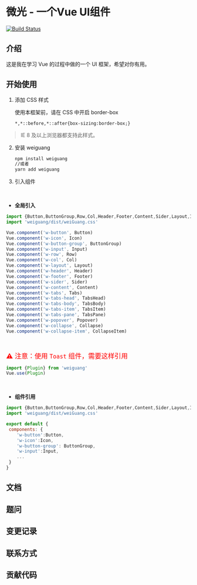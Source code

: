 # 微光 - 一个Vue UI组件

[![Build Status](https://www.travis-ci.org/Aurora-lingd/lun.svg?branch=master)](https://www.travis-ci.org/Aurora-lingd/lun)

## 介绍

这是我在学习 Vue 的过程中做的一个 UI 框架，希望对你有用。


## 开始使用

1. 添加 CSS 样式

    使用本框架前，请在 CSS 中开启 border-box
    
    ```
    *,*::before,*::after{box-sizing:border-box;}
    ```
>    IE 8 及以上浏览器都支持此样式。

2.  安装 weiguang
    ```sh
    npm install weiguang
    //或者
    yarn add weiguang
    ```
3. 引入组件

<br>

* **全局引入**

```js
import {Button,ButtonGroup,Row,Col,Header,Footer,Content,Sider,Layout,Icon,Input,Toast,plugin,Tabs,TabsHead,TabsBody,TabsItem,TabsPane,Collapse,CollapseItem,Popover} from 'weiguang'
import 'weiguang/dist/weiGuang.css'

Vue.component('w-button', Button)
Vue.component('w-icon', Icon)
Vue.component('w-button-group', ButtonGroup)
Vue.component('w-input', Input)
Vue.component('w-row', Row)
Vue.component('w-col', Col)
Vue.component('w-layout', Layout)
Vue.component('w-header', Header)
Vue.component('w-footer', Footer)
Vue.component('w-sider', Sider)
Vue.component('w-content', Content)
Vue.component('w-tabs', Tabs)
Vue.component('w-tabs-head', TabsHead)
Vue.component('w-tabs-body', TabsBody)
Vue.component('w-tabs-item', TabsItem)
Vue.component('w-tabs-pane', TabsPane)
Vue.component('w-popover', Popover)
Vue.component('w-collapse', Collapse)
Vue.component('w-collapse-item', CollapseItem)
```
<br>

<font color=red size=4>⚠️ 注意：使用 `Toast` 组件，需要这样引用</font>

```js
import {Plugin} from 'weiguang'
Vue.use(Plugin)
```

<br>

* **组件引用**
```js
import {Button,ButtonGroup,Row,Col,Header,Footer,Content,Sider,Layout,Icon,Input,Toast,plugin,Tabs,TabsHead,TabsBody,TabsItem,TabsPane,Collapse,CollapseItem,Popover} from 'weiguang'
import 'weiguang/dist/weiGuang.css'

export default {
 components: {
    'w-button':Button,
    'w-icon':Icon,
    'w-button-group': ButtonGroup,
    'w-input':Input,
    ...    
 }
}
```

## 文档

## 题问

## 变更记录

## 联系方式

## 贡献代码

